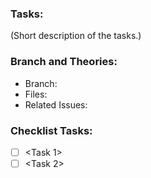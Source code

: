 ### Tasks:

(Short description of the tasks.)

### Branch and Theories:

* Branch: <Branch>
* Files: <List of theories>
* Related Issues: <Issue ID>

### Checklist Tasks:

- [ ] <Task 1>
- [ ] <Task 2>
